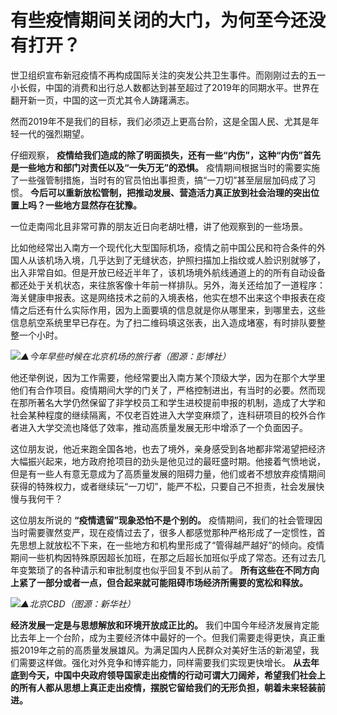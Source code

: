 # 有些疫情期间关闭的大门，为何至今还没有打开？

世卫组织宣布新冠疫情不再构成国际关注的突发公共卫生事件。而刚刚过去的五一小长假，中国的消费和出行总人数都达到甚至超过了2019年的同期水平。世界在翻开新一页，中国的这一页尤其令人踌躇满志。

然而2019年不是我们的目标，我们必须迈上更高台阶，这是全国人民、尤其是年轻一代的强烈期望。

仔细观察， **疫情给我们造成的除了明面损失，还有一些“内伤”，这种“内伤”首先是一些地方和部门对责任以及“一失万无”的恐惧。**
疫情期间根据当时的需要实施了一些强管制措施，当时有的官员怕出事担责，搞“一刀切”甚至层层加码成了习惯。
**今后可以重新放松管制，把推动发展、营造活力真正放到社会治理的突出位置上吗？一些地方显然存在犹豫。**

一位走南闯北且非常可靠的朋友近日向老胡吐槽，讲了他观察到的一些场景。

比如他经常出入南方一个现代化大型国际机场，疫情之前中国公民和符合条件的外国人从该机场入境，几乎达到了无缝状态，护照扫描加上指纹或人脸识别就够了，出入非常自如。但是开放已经近半年了，该机场境外航线通道上的的所有自动设备都还处于关机状态，来往旅客像十年前一样排队。另外，海关还给加了一道程序：海关健康申报表。这是网络技术之前的入境表格，他实在想不出来这个申报表在疫情之后还有什么实际作用，因为上面要填的信息就是你从哪里来，到哪里去，这些信息航空系统里早已存在。为了扫二维码填这张表，出入造成堵塞，有时排队要整整一个小时。

![](https://inews.gtimg.com/newsapp_bt/0/15790320579/1000)_▲今年早些时候在北京机场的旅行者（图源：彭博社）_

他还举例说，因为工作需要，他经常要出入南方某个顶级大学，因为在那个大学里他们有合作项目。疫情期间大学的门关了，严格控制进出，有当时的必要。然而现在那所著名大学仍然保留了非学校员工和学生进校提前申报的机制，造成了大学和社会某种程度的继续隔离，不仅老百姓进入大学变麻烦了，连科研项目的校外合作者进入大学交流也降低了效率，推动高质量发展无形中增添了一个负面因子。

这位朋友说，他近来跑全国各地，也去了境外，亲身感受到各地都非常渴望把经济大幅振兴起来，地方政府抢项目的劲头是他见过的最旺盛时期。他接着气愤地说，但是有一些人有意无意成为了高质量发展的阻碍力量，他们或者不想放弃疫情期间获得的特殊权力，或者继续玩“一刀切”，能严不松，只要自己不担责，社会发展快慢与我何干？

这位朋友所说的 **“疫情遗留”现象恐怕不是个别的。**
疫情期间，我们的社会管理因当时需要骤然变严，现在疫情过去了，很多人都感觉那种严格形成了一定惯性，首先思想上就放松不下来，在一些地方和机构里形成了“管得越严越好”的倾向。疫情期间一些机构因特殊原因超长加班，在那之后超长加班似乎成了常态。还有过去几年变繁琐了的各种请示和审批制度也似乎回复不到从前了。
**所有这些在不同方向上紧了一部分或者一点，但合起来就可能阻碍市场经济所需要的宽松和释放。**

![](https://inews.gtimg.com/newsapp_bt/0/15790320580/1000)_▲北京CBD（图源：新华社）_

**经济发展一定是与思想解放和环境开放成正比的。**
我们中国今年经济发展肯定能比去年上一个台阶，成为主要经济体中最好的一个。但我们需要走得更快，真正重振2019年之前的高质量发展雄风。为满足国内人民群众对美好生活的新渴望，我们需要这样做。强化对外竞争和博弈能力，同样需要我们实现更快增长。
**从去年底到今天，中国中央政府领导国家走出疫情的行动可谓大刀阔斧，希望我们社会上的所有人都从思想上真正走出疫情，摆脱它留给我们的无形负担，朝着未来轻装前进。**

